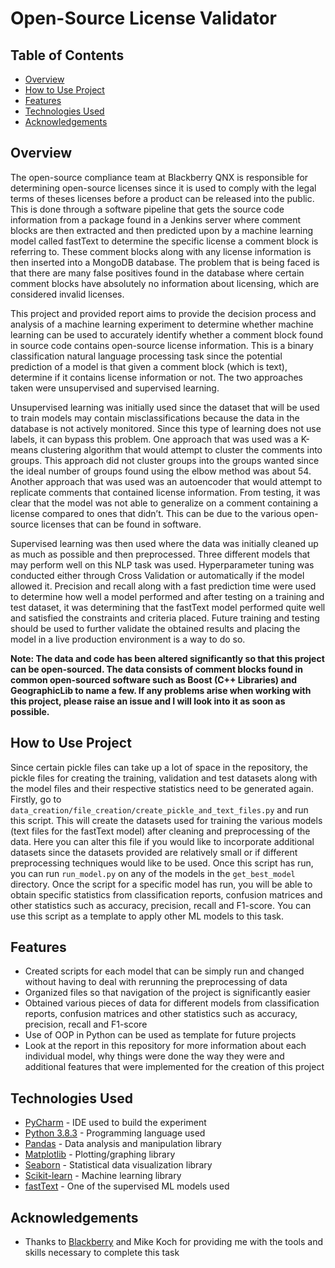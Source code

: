 # Open-Source License Validator

## Table of Contents

- [Overview](#Overview)
- [How to Use Project](#how-to-use-project)
- [Features](#Features)
- [Technologies Used](#technologies-used)
- [Acknowledgements](#acknowledgements)

## Overview

The open-source compliance team at Blackberry QNX is responsible for determining open-source licenses since it is used to comply with the legal terms of theses licenses before a product can be released into the public. This is done through a software pipeline that gets the source code information from a package found in a Jenkins server where comment blocks are then extracted and then predicted upon by a machine learning model called fastText to determine the specific license a comment block is referring to. These comment blocks along with any license information is then inserted into a MongoDB database. The problem that is being faced is that there are many false positives found in the database where certain comment blocks have absolutely no information about licensing, which are considered invalid licenses. 

This project and provided report aims to provide the decision process and analysis of a machine learning experiment to determine whether machine learning can be used to accurately identify whether a comment block found in source code contains open-source license information. This is a binary classification natural language processing task since the potential prediction of a model is that given a comment block (which is text), determine if it contains license information or not. The two approaches taken were unsupervised and supervised learning. 

Unsupervised learning was initially used since the dataset that will be used to train models may contain misclassifications because the data in the database is not actively monitored. Since this type of learning does not use labels, it can bypass this problem. One approach that was used was a K-means clustering algorithm that would attempt to cluster the comments into groups. This approach did not cluster groups into the groups wanted since the ideal number of groups found using the elbow method was about 54. Another approach that was used was an autoencoder that would attempt to replicate comments that contained license information. From testing, it was clear that the model was not able to generalize on a comment containing a license compared to ones that didn’t. This can be due to the various open-source licenses that can be found in software.

Supervised learning was then used where the data was initially cleaned up as much as possible and then preprocessed. Three different models that may perform well on this NLP task was used. Hyperparameter tuning was conducted either through Cross Validation or automatically if the model allowed it. Precision and recall along with a fast prediction time were used to determine how well a model performed and after testing on a training and test dataset, it was determining that the fastText model performed quite well and satisfied the constraints and criteria placed. Future training and testing should be used to further validate the obtained results and placing the model in a live production environment is a way to do so. 

**Note: The data and code has been altered significantly so that this project can be open-sourced. The data consists of comment blocks found in common open-sourced software such as Boost (C++ Libraries) and GeographicLib to name a few. If any problems arise when working with this project, please raise an issue and I will look into it as soon as possible.**

## How to Use Project

Since certain pickle files can take up a lot of space in the repository, the pickle files for creating the training, validation and test datasets along with the model files and their respective statistics need to be generated again. Firstly, go to `data_creation/file_creation/create_pickle_and_text_files.py` and run this script. This will create the datasets used for training the various models (text files for the fastText model) after cleaning and preprocessing of the data. Here you can alter this file if you would like to incorporate additional datasets since the datasets provided are relatively small or if different preprocessing techniques would like to be used. Once this script has run, you can run `run_model.py` on any of the models in the `get_best_model` directory. Once the script for a specific model has run, you will be able to obtain specific statistics from classification reports, confusion matrices and other statistics such as accuracy, precision, recall and F1-score. You can use this script as a template to apply other ML models to this task.

## Features

- Created scripts for each model that can be simply run and changed without having to deal with rerunning the preprocessing of data
- Organized files so that navigation of the project is significantly easier
- Obtained various pieces of data for different models from classification reports, confusion matrices and other statistics such as accuracy, precision, recall and F1-score
- Use of OOP in Python can be used as template for future projects
- Look at the report in this repository for more information about each individual model, why things were done the way they were and additional features that were implemented for the creation of this project

## Technologies Used

- [PyCharm](https://www.jetbrains.com/pycharm/) - IDE used to build the experiment
- [Python 3.8.3](https://www.python.org/downloads/) - Programming language used
- [Pandas](https://pandas.pydata.org/) - Data analysis and manipulation library
- [Matplotlib](https://matplotlib.org/) - Plotting/graphing library
- [Seaborn](https://seaborn.pydata.org/) - Statistical data visualization library
- [Scikit-learn](https://scikit-learn.org/stable/) - Machine learning library
- [fastText](https://fasttext.cc/) - One of the supervised ML models used

## Acknowledgements

- Thanks to [Blackberry](https://www.blackberry.com/us/en) and Mike Koch for providing me with the tools and skills necessary to complete this task
